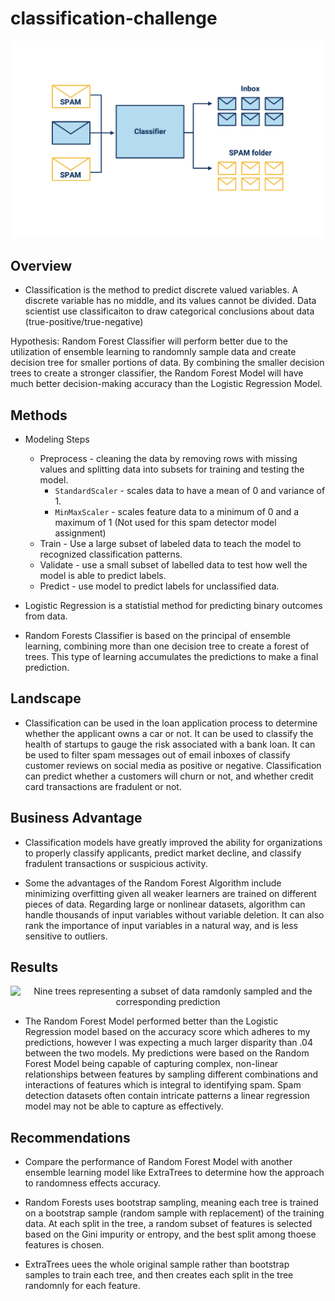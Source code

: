 # classification-challenge

<div align='center'>
    <img src='images/Spam_Classifier.png' alt='Image of 2 spam emails and one regular email going through a classifier'/>
</div>

## Overview

* Classification is the method to predict discrete valued variables. A discrete variable has no middle, and its values cannot be divided. Data scientist use classificaiton to draw categorical conclusions about data (true-positive/true-negative)

Hypothesis: Random Forest Classifier will perform better due to the utilization of ensemble learning to randomnly sample data and create decision tree for smaller portions of data. By combining the smaller decision trees to create a stronger classifier, the Random Forest Model will have much better decision-making accuracy than the Logistic Regression Model.

## Methods

* Modeling Steps
    * Preprocess - cleaning the data by removing rows with missing values and splitting data into subsets for training and testing the model.
        * `StandardScaler` - scales data to have a mean of 0 and variance of 1.
        * `MinMaxScaler` - scales feature data to a minimum of 0 and a maximum of 1 (Not used for this spam detector model assignment)
    * Train - Use a large subset of labeled data to teach the model to recognized classification patterns.
    * Validate - use a small subset of labelled data to test how well the model is able to predict labels.
    * Predict - use model to predict labels for unclassified data.

* Logistic Regression is a statistial method for predicting binary outcomes from data.

* Random Forests Classifier is based on the principal of ensemble learning, combining more than one decision tree to create a forest of trees. This type of learning accumulates the predictions to make a final prediction.

## Landscape
* Classification can be used in the loan application process to determine whether the applicant owns a car or not. It can be used to classify the health of startups to gauge the risk associated with a bank loan. It can be used to filter spam messages out of email inboxes of classify customer reviews on social media as positive or negative. Classification can predict whether a customers will churn or not, and whether credit card transactions are fradulent or not.

## Business Advantage
* Classification models have greatly improved the ability for organizations to properly classify applicants, predict market decline, and classify fradulent transactions or suspicious activity.

* Some the advantages of the Random Forest Algorithm include minimizing overfitting given all weaker learners are trained on different pieces of data. Regarding large or nonlinear datasets, algorithm can handle thousands of input variables without variable deletion. It can also rank the importance of input variables in a natural way, and is less sensitive to outliers.

## Results

<div align='center'>
    <img src='images/Random_Forrest.png' alt='Nine trees representing a subset of data ramdonly sampled and the corresponding prediction'/>
</div>

* The Random Forest Model performed better than the Logistic Regression model based on the accuracy score which adheres to my predictions, however I was expecting a much larger disparity than .04 between the two models. My predictions were based on the Random Forest Model being capable of capturing complex, non-linear relationships between features by sampling different combinations and interactions of features which is integral to identifying spam. Spam detection datasets often contain intricate patterns a linear regression model may not be able to capture as effectively.

## Recommendations

* Compare the performance of Random Forest Model with another ensemble learning model like ExtraTrees to determine how the approach to randomness effects accuracy.

* Random Forests uses bootstrap sampling, meaning each tree is trained on a bootstrap sample (random sample with replacement) of the training data. At each split in the tree, a random subset of features is selected based on the Gini impurity or entropy, and the best split among thoese features is chosen.

* ExtraTrees uees the whole original sample rather than bootstrap samples to train each tree, and then creates each split in the tree randomnly for each feature.

